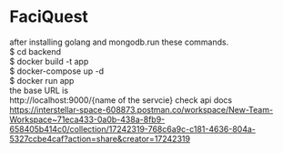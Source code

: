 # FaciQuest
 after installing golang and mongodb.run these commands.<br>
$ cd backend <br>
$ docker build -t app <br>
$ docker-compose up -d <br>
$ docker run  app <br>
the base URL is <br>
http://localhost:9000/{name of the servcie}
check api docs<br>
https://interstellar-space-608873.postman.co/workspace/New-Team-Workspace~71eca433-0a0b-438a-8fb9-658405b414c0/collection/17242319-768c6a9c-c181-4636-804a-5327ccbe4caf?action=share&creator=17242319
